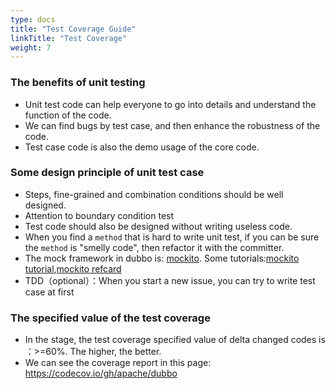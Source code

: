 ```yaml
---
type: docs
title: "Test Coverage Guide"
linkTitle: "Test Coverage"
weight: 7
---
```


### The benefits of unit testing 

  * Unit test code can help everyone to go into details and understand the function of the code.
  * We can find bugs by test case, and then enhance the robustness of the code.
  * Test case code is also the demo usage of the core code.
  
### Some design principle of unit test case 

  * Steps, fine-grained and combination conditions should be well designed.
  * Attention to boundary condition test
  * Test code should also be designed without writing useless code.
  * When you find a `method` that is hard to write unit test, if you can be sure the `method` is "smelly code", then  refactor it with the committer.
  * The mock framework in dubbo is: [mockito](http://site.mockito.org/). Some tutorials:[mockito tutorial](https://www.baeldung.com/bdd-mockito),[mockito refcard](https://dzone.com/refcardz/mockito)
  * TDD（optional）：When you start a new issue, you can try to write test case at first 
  
### The specified value of the test coverage

  * In the stage, the test coverage specified value of delta changed codes is ：>=60%. The higher, the better.
  * We can see the coverage report in this page: https://codecov.io/gh/apache/dubbo
